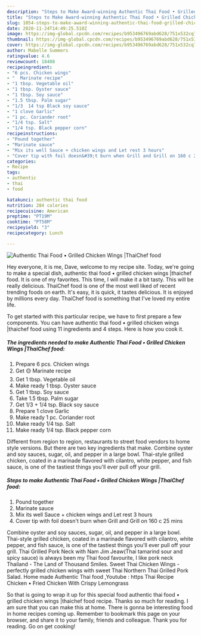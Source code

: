 ```yaml
---
description: "Steps to Make Award-winning Authentic Thai Food • Grilled Chicken Wings |ThaiChef food"
title: "Steps to Make Award-winning Authentic Thai Food • Grilled Chicken Wings |ThaiChef food"
slug: 1054-steps-to-make-award-winning-authentic-thai-food-grilled-chicken-wings-thaichef-food
date: 2020-11-24T14:49:25.510Z
image: https://img-global.cpcdn.com/recipes/b953496769abd628/751x532cq70/authentic-thai-food-•-grilled-chicken-wings-thaichef-food-recipe-main-photo.jpg
thumbnail: https://img-global.cpcdn.com/recipes/b953496769abd628/751x532cq70/authentic-thai-food-•-grilled-chicken-wings-thaichef-food-recipe-main-photo.jpg
cover: https://img-global.cpcdn.com/recipes/b953496769abd628/751x532cq70/authentic-thai-food-•-grilled-chicken-wings-thaichef-food-recipe-main-photo.jpg
author: Mabelle Summers
ratingvalue: 4.6
reviewcount: 18408
recipeingredient:
- "6 pcs. Chicken wings"
- "  Marinate recipe"
- "1 tbsp. Vegetable oil"
- "1 tbsp. Oyster sauce"
- "1 tbsp. Soy sauce"
- "1.5 tbsp. Palm sugar"
- "1/3  14 tsp Black soy sauce"
- "1 clove Garlic"
- "1 pc. Coriander root"
- "1/4 tsp. Salt"
- "1/4 tsp. Black pepper corn"
recipeinstructions:
- "Pound together"
- "Marinate sauce"
- "Mix its well Sauce + chicken wings and Let rest 3 hours"
- "Cover tip with foil doesn&#39;t burn when Grill and Grill on 160 c 25 mins"
categories:
- Recipe
tags:
- authentic
- thai
- food

katakunci: authentic thai food 
nutrition: 284 calories
recipecuisine: American
preptime: "PT19M"
cooktime: "PT58M"
recipeyield: "3"
recipecategory: Lunch

---
```



![Authentic Thai Food • Grilled Chicken Wings |ThaiChef food](https://img-global.cpcdn.com/recipes/b953496769abd628/751x532cq70/authentic-thai-food-•-grilled-chicken-wings-thaichef-food-recipe-main-photo.jpg)

Hey everyone, it is me, Dave, welcome to my recipe site. Today, we're going to make a special dish, authentic thai food • grilled chicken wings |thaichef food. It is one of my favorites. This time, I will make it a bit tasty. This will be really delicious.
ThaiChef food is one of the most well liked of recent trending foods on earth. It's easy, it is quick, it tastes delicious. It is enjoyed by millions every day. ThaiChef food is something that I've loved my entire life.


To get started with this particular recipe, we have to first prepare a few components. You can have authentic thai food • grilled chicken wings |thaichef food using 11 ingredients and 4 steps. Here is how you cook it.

<!--inarticleads1-->

##### The ingredients needed to make Authentic Thai Food • Grilled Chicken Wings |ThaiChef food:

1. Prepare 6 pcs. Chicken wings
1. Get  🟡 Marinate recipe
1. Get 1 tbsp. Vegetable oil
1. Make ready 1 tbsp. Oyster sauce
1. Get 1 tbsp. Soy sauce
1. Take 1.5 tbsp. Palm sugar
1. Get 1/3 + 1/4 tsp. Black soy sauce
1. Prepare 1 clove Garlic
1. Make ready 1 pc. Coriander root
1. Make ready 1/4 tsp. Salt
1. Make ready 1/4 tsp. Black pepper corn


Different from region to region, restaurants to street food vendors to home style versions. But there are two key ingredients that make. Combine oyster and soy sauces, sugar, oil, and pepper in a large bowl. Thai-style grilled chicken, coated in a marinade flavored with cilantro, white pepper, and fish sauce, is one of the tastiest things you&#39;ll ever pull off your grill. 

<!--inarticleads2-->

##### Steps to make Authentic Thai Food • Grilled Chicken Wings |ThaiChef food:

1. Pound together
1. Marinate sauce
1. Mix its well Sauce + chicken wings and Let rest 3 hours
1. Cover tip with foil doesn&#39;t burn when Grill and Grill on 160 c 25 mins


Combine oyster and soy sauces, sugar, oil, and pepper in a large bowl. Thai-style grilled chicken, coated in a marinade flavored with cilantro, white pepper, and fish sauce, is one of the tastiest things you&#39;ll ever pull off your grill. Thai Grilled Pork Neck with Nam Jim Jeaw(Thai tamarind sour and spicy sauce) is always been my Thai food favourite, I like pork neck Thailand - The Land of Thousand Smiles. Sweet Thai Chicken Wings - perfectly grilled chicken wings with sweet Thai Northern Thai Grilled Pork Salad. Home made Authentic Thai food ,Youtube : https Thai Recipe Chicken • Fried Chicken With Crispy Lemongrass 

So that is going to wrap it up for this special food authentic thai food • grilled chicken wings |thaichef food recipe. Thanks so much for reading. I am sure that you can make this at home. There is gonna be interesting food in home recipes coming up. Remember to bookmark this page on your browser, and share it to your family, friends and colleague. Thank you for reading. Go on get cooking!
